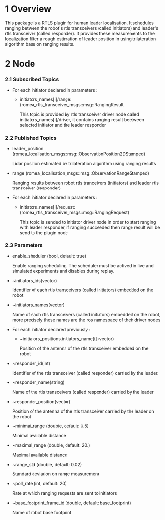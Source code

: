 # 1 Overview #

This package is a RTLS plugin for human leader localisation. It schedules ranging between the robot's rtls transceivers (called initiators) and leader's rtls transceiver (called responder). It provides these measurements to the localization filter a rough estimation of leader position in using trilateration algorithm base on ranging results.  

# 2 Node #

### 2.1 Subscribed Topics ###

- For each initiator declared in parameters :

  - initiators_names[i]/range: (romea_rtls_transceiver_msgs::msg::RangingResult

    This topic is provided by rtls transceiver driver node called initiators_names[i]/driver, it contains ranging result beetween selected initiator and the leader responder

### 2.2 Published Topics ###

- leader_position (romea_localisation_msgs::msg::ObservationPosition2DStamped)

  Lidar position estimated by trilateration algorithm using ranging results

- range (romea_localisation_msgs::msg::ObservationRangeStamped)

  Ranging results between robot rtls tranceivers (initiators) and leader rtls transceiver (responder)

- For each initiator declared in parameters :

  - initiators_names[i]/request: (romea_rtls_transceiver_msgs::msg::RangingRequest)

      This topic is sended to initiator driver node in order to start ranging with leader responder, if ranging succeeded then range result will be send to the plugin node 

### 2.3 Parameters ###

- enable_sheduler (bool, default: true)

    Enable ranging scheduling. The scheduler must be actived in live and simulated experiments and disables during replay.

- ~initiators_ids(vector<int>)

    Identifier of each rtls transceivers (called initiators) embedded on the robot

- ~initiators_names(vector<string>)

    Name of each rtls transceivers (called initiators) embedded on the robot, more precisely these names are the ros namespace of their driver nodes

- For each initiator declared previously :

  - ~initiators_positions.initiators_name[i] (vector<double>)

    Position of the antenna of the rtls transceiver embedded on the robot 

- ~responder_id(int)

    Identifier of the rtls transceiver (called responder) carried by the leader.  

- ~responder_name(string)

    Name of the rtls transceivers (called responder) carried by the leader

- ~responder_position(vector<double>)

    Position of the antenna of the rtls transceiver carried by the leader on the robot 

- ~minimal_range (double, default: 0.5)

    Minimal available distance   

- ~maximal_range (double, default: 20.)

    Maximal available distance

- ~range_std (double, default: 0.02)

    Standard deviation on range measurement

- ~poll_rate (int, default: 20)

    Rate at which ranging requests are sent to initiators 

- ~base_footprint_frame_id (double, default: base_footprint)

    Name of robot base footprint

